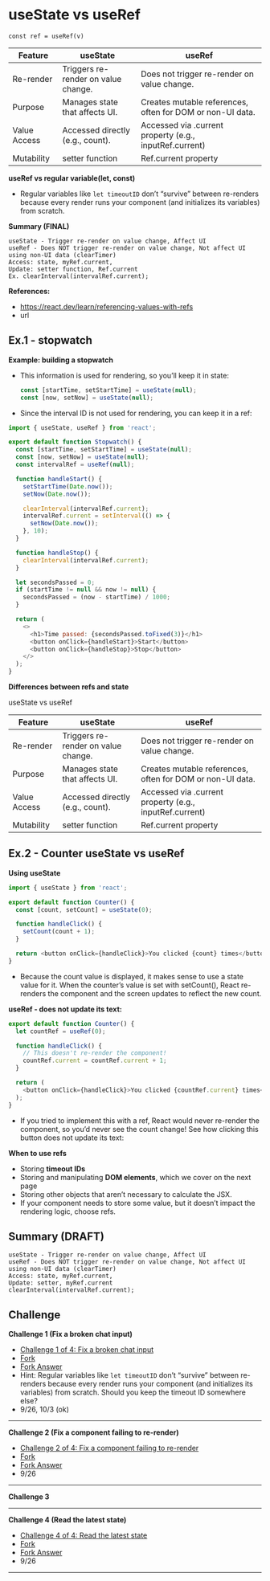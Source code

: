 # useState vs useRef

`const ref = useRef(v)`

| Feature      | useState                            | useRef                                                    |
| ------------ | ----------------------------------- | --------------------------------------------------------- |
| Re-render    | Triggers re-render on value change. | Does not trigger re-render on value change.               |
| Purpose      | Manages state that affects UI.      | Creates mutable references, often for DOM or non-UI data. |
| Value Access | Accessed directly (e.g., count).    | Accessed via .current property (e.g., inputRef.current)   |
| Mutability   | setter function                     | Ref.current property                                      |

**useRef vs regular variable(let, const)**

- Regular variables like `let timeoutID` don’t “survive” between re-renders because every render runs your component (and initializes its variables) from scratch.

**Summary (FINAL)**

```text
useState - Trigger re-render on value change, Affect UI
useRef - Does NOT trigger re-render on value change, Not affect UI using non-UI data (clearTimer)
Access: state, myRef.current,
Update: setter function, Ref.current
Ex. clearInterval(intervalRef.current);
```

**References:**

- https://react.dev/learn/referencing-values-with-refs
- url

## Ex.1 - stopwatch

**Example: building a stopwatch**

- This information is used for rendering, so you’ll keep it in state:
  ```js
  const [startTime, setStartTime] = useState(null);
  const [now, setNow] = useState(null);
  ```
- Since the interval ID is not used for rendering, you can keep it in a ref:

```js
import { useState, useRef } from 'react';

export default function Stopwatch() {
  const [startTime, setStartTime] = useState(null);
  const [now, setNow] = useState(null);
  const intervalRef = useRef(null);

  function handleStart() {
    setStartTime(Date.now());
    setNow(Date.now());

    clearInterval(intervalRef.current);
    intervalRef.current = setInterval(() => {
      setNow(Date.now());
    }, 10);
  }

  function handleStop() {
    clearInterval(intervalRef.current);
  }

  let secondsPassed = 0;
  if (startTime != null && now != null) {
    secondsPassed = (now - startTime) / 1000;
  }

  return (
    <>
      <h1>Time passed: {secondsPassed.toFixed(3)}</h1>
      <button onClick={handleStart}>Start</button>
      <button onClick={handleStop}>Stop</button>
    </>
  );
}
```

**Differences between refs and state**

useState vs useRef

| Feature      | useState                            | useRef                                                    |
| ------------ | ----------------------------------- | --------------------------------------------------------- |
| Re-render    | Triggers re-render on value change. | Does not trigger re-render on value change.               |
| Purpose      | Manages state that affects UI.      | Creates mutable references, often for DOM or non-UI data. |
| Value Access | Accessed directly (e.g., count).    | Accessed via .current property (e.g., inputRef.current)   |
| Mutability   | setter function                     | Ref.current property                                      |

## Ex.2 - Counter useState vs useRef

**Using useState**

```js
import { useState } from 'react';

export default function Counter() {
  const [count, setCount] = useState(0);

  function handleClick() {
    setCount(count + 1);
  }

  return <button onClick={handleClick}>You clicked {count} times</button>;
}
```

- Because the count value is displayed, it makes sense to use a state value for it. When the counter’s value is set with setCount(), React re-renders the component and the screen updates to reflect the new count.

**useRef - does not update its text:**

```js
export default function Counter() {
  let countRef = useRef(0);

  function handleClick() {
    // This doesn't re-render the component!
    countRef.current = countRef.current + 1;
  }

  return (
    <button onClick={handleClick}>You clicked {countRef.current} times</button>
  );
}
```

- If you tried to implement this with a ref, React would never re-render the component, so you’d never see the count change! See how clicking this button does not update its text:

**When to use refs**

- Storing **timeout IDs**
- Storing and manipulating **DOM elements**, which we cover on the next page
- Storing other objects that aren’t necessary to calculate the JSX.
- If your component needs to store some value, but it doesn’t impact the rendering logic, choose refs.

## Summary (DRAFT)

```text
useState - Trigger re-render on value change, Affect UI
useRef - Does NOT trigger re-render on value change, Not affect UI using non-UI data (clearTimer)
Access: state, myRef.current,
Update: setter, myRef.current
clearInterval(intervalRef.current);

```

## Challenge

**Challenge 1 (Fix a broken chat input)**

- [Challenge 1 of 4: Fix a broken chat input](https://react.dev/learn/referencing-values-with-refs#fix-a-broken-chat-input)
- [Fork](https://codesandbox.io/p/sandbox/hfpc36?file=%2Fsrc%2FApp.js)
- [Fork Answer](https://codesandbox.io/p/sandbox/w494g9?file=%2Fsrc%2FApp.js)
- Hint: Regular variables like `let timeoutID` don’t “survive” between re-renders because every render runs your component (and initializes its variables) from scratch. Should you keep the timeout ID somewhere else?
- 9/26, 10/3 (ok)

<hr />

**Challenge 2 (Fix a component failing to re-render)**

- [Challenge 2 of 4: Fix a component failing to re-render](https://react.dev/learn/referencing-values-with-refs#fix-a-component-failing-to-re-render)
- [Fork](https://codesandbox.io/p/sandbox/7z2dwh?file=%2Fsrc%2FApp.js)
- [Fork Answer](https://codesandbox.io/p/sandbox/xvc23k?file=%2Fsrc%2FApp.js)
- 9/26

<hr />

**Challenge 3**

<hr />

**Challenge 4 (Read the latest state)**

- [Challenge 4 of 4: Read the latest state](https://react.dev/learn/referencing-values-with-refs#read-the-latest-state)
- [Fork](https://codesandbox.io/p/sandbox/rjcw89?file=%2Fsrc%2FApp.js)
- [Fork Answer](https://codesandbox.io/p/sandbox/cr92vn?file=%2Fsrc%2FApp.js)
- 9/26

<hr />
